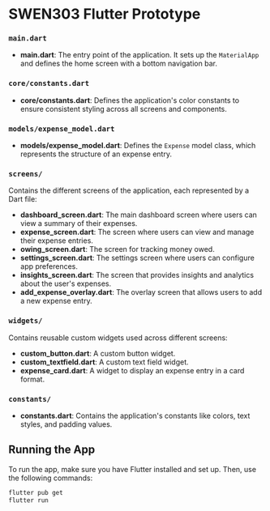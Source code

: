 # SWEN303 Flutter Prototype

### `main.dart`

- **main.dart**: The entry point of the application. It sets up the `MaterialApp` and defines the home screen with a bottom navigation bar.

### `core/constants.dart`

- **core/constants.dart**: Defines the application's color constants to ensure consistent styling across all screens and components.

### `models/expense_model.dart`

- **models/expense_model.dart**: Defines the `Expense` model class, which represents the structure of an expense entry.

### `screens/`

Contains the different screens of the application, each represented by a Dart file:

- **dashboard_screen.dart**: The main dashboard screen where users can view a summary of their expenses.
- **expense_screen.dart**: The screen where users can view and manage their expense entries.
- **owing_screen.dart**: The screen for tracking money owed.
- **settings_screen.dart**: The settings screen where users can configure app preferences.
- **insights_screen.dart**: The screen that provides insights and analytics about the user's expenses.
- **add_expense_overlay.dart**: The overlay screen that allows users to add a new expense entry.

### `widgets/`

Contains reusable custom widgets used across different screens:

- **custom_button.dart**: A custom button widget.
- **custom_textfield.dart**: A custom text field widget.
- **expense_card.dart**: A widget to display an expense entry in a card format.

### `constants/`

- **constants.dart**: Contains the application's constants like colors, text styles, and padding values.

## Running the App

To run the app, make sure you have Flutter installed and set up. Then, use the following commands:

```bash
flutter pub get
flutter run
```

